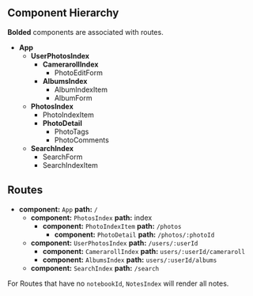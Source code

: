 ## Component Hierarchy

**Bolded** components are associated with routes.

* **App**
  * **UserPhotosIndex**
    * **CamerarollIndex**
      * PhotoEditForm
    * **AlbumsIndex**
      * AlbumIndexItem
      * AlbumForm
  * **PhotosIndex**
    * PhotoIndexItem
    * **PhotoDetail**
      * PhotoTags
      * PhotoComments
  * **SearchIndex**
    * SearchForm
    * SearchIndexItem


## Routes

* **component:** `App` **path:** `/`
  * **component:** `PhotosIndex` **path:** index
    * **component:** `PhotoIndexItem` **path:** `/photos`
      * **component:** `PhotoDetail` **path:** `/photos/:photoId`
  * **component:** `UserPhotosIndex` **path:** `/users/:userId`
    * **component:** `CamerarollIndex` **path:** `users/:userId/cameraroll`
    * **component:** `AlbumsIndex` **path:** `users/:userId/albums`
  * **component:** `SearchIndex` **path:** `/search`


For Routes that have no `notebookId`, `NotesIndex` will render all
notes.
